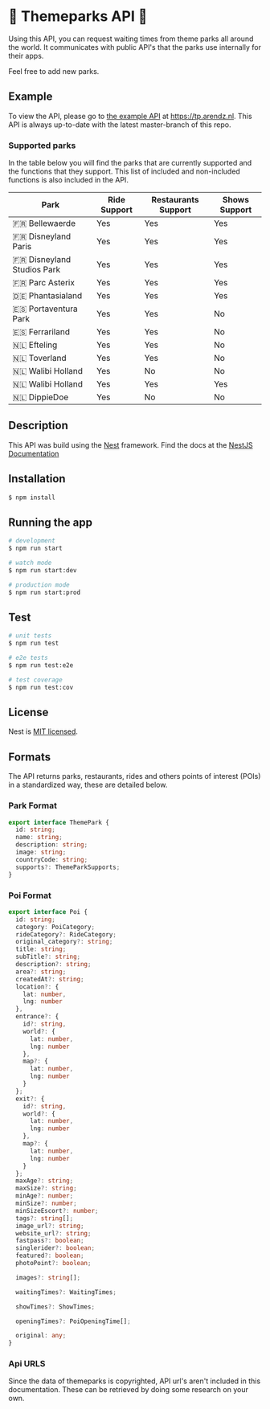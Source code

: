 # 🎡 Themeparks API 🎡

Using this API, you can request waiting times from theme parks all around the world. It communicates with public API's that the parks use internally for their apps.

Feel free to add new parks.

## Example
To view the API, please go to [the example API](https://tp.arendz.nl/api) at https://tp.arendz.nl. This API is always up-to-date with the latest master-branch of this repo.

### Supported parks
In the table below you will find the parks that are currently supported and the functions that they support. This list of included and non-included functions is also included in the API.

| Park | Ride Support | Restaurants Support | Shows Support |
| ------------- | ------------- | ------------- | ------------- |
| 🇫🇷 Bellewaerde | Yes | Yes | Yes  |
| 🇫🇷 Disneyland Paris | Yes | Yes | Yes  |
| 🇫🇷 Disneyland Studios Park | Yes | Yes | Yes  |
| 🇫🇷 Parc Asterix | Yes | Yes | Yes  |
| 🇩🇪 Phantasialand | Yes | Yes | Yes  |
| 🇪🇸 Portaventura Park | Yes | Yes | No  |
| 🇪🇸 Ferrariland | Yes | Yes | No  |
| 🇳🇱 Efteling | Yes | Yes | No  |
| 🇳🇱 Toverland | Yes | Yes | No  |
| 🇳🇱 Walibi Holland | Yes | No | No |
| 🇳🇱 Walibi Holland | Yes | Yes | Yes |
| 🇳🇱 DippieDoe | Yes | No | No |


## Description

This API was build using the [Nest](https://github.com/nestjs/nest) framework. Find the docs at the [NestJS Documentation](https://docs.nestjs.com/)

## Installation

```bash
$ npm install
```

## Running the app

```bash
# development
$ npm run start

# watch mode
$ npm run start:dev

# production mode
$ npm run start:prod
```

## Test

```bash
# unit tests
$ npm run test

# e2e tests
$ npm run test:e2e

# test coverage
$ npm run test:cov
```

## License

Nest is [MIT licensed](LICENSE).

## Formats
The API returns parks, restaurants, rides and others points of interest (POIs) in a standardized way, these are detailed below. 
### Park Format
```typescript
export interface ThemePark {
  id: string;
  name: string;
  description: string;
  image: string;
  countryCode: string;
  supports?: ThemeParkSupports;
}
```

### Poi Format
```typescript
export interface Poi {
  id: string;
  category: PoiCategory;
  rideCategory?: RideCategory;
  original_category?: string;
  title: string;
  subTitle?: string;
  description?: string;
  area?: string;
  createdAt?: string;
  location?: {
    lat: number,
    lng: number
  },
  entrance?: {
    id?: string,
    world?: {
      lat: number,
      lng: number
    },
    map?: {
      lat: number,
      lng: number
    }
  };
  exit?: {
    id?: string,
    world?: {
      lat: number,
      lng: number
    },
    map?: {
      lat: number,
      lng: number
    }
  };
  maxAge?: string;
  maxSize?: string;
  minAge?: number;
  minSize?: number;
  minSizeEscort?: number;
  tags?: string[];
  image_url?: string;
  website_url?: string;
  fastpass?: boolean;
  singlerider?: boolean;
  featured?: boolean;
  photoPoint?: boolean;

  images?: string[];

  waitingTimes?: WaitingTimes;

  showTimes?: ShowTimes;

  openingTimes?: PoiOpeningTime[];

  original: any;
}

```

### Api URLS
Since the data of themeparks is copyrighted, API url's aren't included in this documentation. These can be retrieved by doing some research on your own. 
